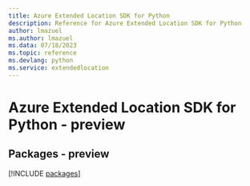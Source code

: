 ```yaml
---
title: Azure Extended Location SDK for Python
description: Reference for Azure Extended Location SDK for Python
author: lmazuel
ms.author: lmazuel
ms.data: 07/18/2023
ms.topic: reference
ms.devlang: python
ms.service: extendedlocation
---
```

# Azure Extended Location SDK for Python - preview
## Packages - preview
[!INCLUDE [packages](extended-location-index.md)]